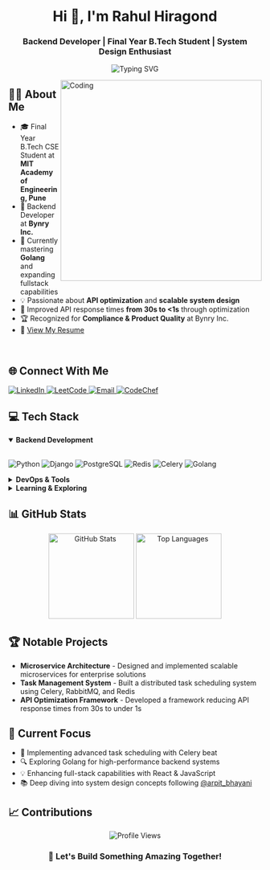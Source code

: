 <h1 align="center">Hi 👋, I'm Rahul Hiragond</h1>
<h3 align="center">Backend Developer | Final Year B.Tech Student | System Design Enthusiast</h3>

<p align="center">
  <img src="https://readme-typing-svg.demolab.com?font=Fira+Code&pause=1000&width=435&lines=Backend+Developer+%F0%9F%91%A8%F0%9F%8F%BB%E2%80%8D%F0%9F%92%BB;API+Optimization+Specialist;Passionate+Problem+Solver;Always+Learning+New+Technologies" alt="Typing SVG" />
</p>

<img align="right" alt="Coding" width="400" src="https://www.wingstechsolutions.com/wp-content/uploads/2022/03/full-stack-development.gif"/>

## 👨‍💻 About Me

- 🎓 Final Year B.Tech CSE Student at **MIT Academy of Engineering, Pune**
- 💼 Backend Developer at **Bynry Inc.**
- 🌱 Currently mastering **Golang** and expanding fullstack capabilities
- 💡 Passionate about **API optimization** and **scalable system design**
- 🚀 Improved API response times **from 30s to <1s** through optimization
- 🏆 Recognized for **Compliance & Product Quality** at Bynry Inc.
- 📄 [View My Resume](https://drive.google.com/file/d/1E16tX1mhQUaHF8p99tZe3oZ-SqFLd7-r/view?usp=sharing)

<br/>

## 🌐 Connect With Me
<p align="left">
  <a href="https://www.linkedin.com/in/rahul-hiragond/" target="_blank">
    <img src="https://img.shields.io/badge/LinkedIn-0077B5?style=for-the-badge&logo=linkedin&logoColor=white" alt="LinkedIn"/>
  </a>
  <a href="https://leetcode.com/rahul4257/" target="_blank">
    <img src="https://img.shields.io/badge/LeetCode-FFA116?style=for-the-badge&logo=leetcode&logoColor=white" alt="LeetCode"/>
  </a>
  <a href="mailto:rahulhiragond04@gmail.com">
    <img src="https://img.shields.io/badge/Email-D14836?style=for-the-badge&logo=gmail&logoColor=white" alt="Email"/>
  </a>
  <a href="https://www.codechef.com/users/rahul5670" target="_blank">
    <img src="https://img.shields.io/badge/CodeChef-5B4638?style=for-the-badge&logo=codechef&logoColor=white" alt="CodeChef"/>
  </a>
</p>

## 💻 Tech Stack

<details open>
  <summary><b>Backend Development</b></summary>
  <br/>
  <p align="left">
    <img src="https://img.shields.io/badge/Python-3776AB?style=for-the-badge&logo=python&logoColor=white" alt="Python"/>
    <img src="https://img.shields.io/badge/Django-092E20?style=for-the-badge&logo=django&logoColor=white" alt="Django"/>
    <img src="https://img.shields.io/badge/PostgreSQL-316192?style=for-the-badge&logo=postgresql&logoColor=white" alt="PostgreSQL"/>
    <img src="https://img.shields.io/badge/Redis-DC382D?style=for-the-badge&logo=redis&logoColor=white" alt="Redis"/>
    <img src="https://img.shields.io/badge/Celery-37814A?style=for-the-badge&logo=celery&logoColor=white" alt="Celery"/>
    <img src="https://img.shields.io/badge/Golang-00ADD8?style=for-the-badge&logo=go&logoColor=white" alt="Golang"/>
  </p>
</details>

<details>
  <summary><b>DevOps & Tools</b></summary>
  <br/>
  <p align="left">
    <img src="https://img.shields.io/badge/Git-F05032?style=for-the-badge&logo=git&logoColor=white" alt="Git"/>
    <img src="https://img.shields.io/badge/Docker-2496ED?style=for-the-badge&logo=docker&logoColor=white" alt="Docker"/>
    <img src="https://img.shields.io/badge/RabbitMQ-FF6600?style=for-the-badge&logo=rabbitmq&logoColor=white" alt="RabbitMQ"/>
    <img src="https://img.shields.io/badge/Postman-FF6C37?style=for-the-badge&logo=postman&logoColor=white" alt="Postman"/>
    <img src="https://img.shields.io/badge/Linux-FCC624?style=for-the-badge&logo=linux&logoColor=black" alt="Linux"/>
  </p>
</details>

<details>
  <summary><b>Learning & Exploring</b></summary>
  <br/>
  <p align="left">
    <img src="https://img.shields.io/badge/React-20232A?style=for-the-badge&logo=react&logoColor=61DAFB" alt="React"/>
    <img src="https://img.shields.io/badge/JavaScript-F7DF1E?style=for-the-badge&logo=javascript&logoColor=black" alt="JavaScript"/>
    <img src="https://img.shields.io/badge/AWS-232F3E?style=for-the-badge&logo=amazon-aws&logoColor=white" alt="AWS"/>
    <img src="https://img.shields.io/badge/System_Design-3DDC84?style=for-the-badge&logo=bookstack&logoColor=white" alt="System Design"/>
  </p>
</details>

## 📊 GitHub Stats

<div align="center">
  <img src="https://github-readme-stats.vercel.app/api?username=rahul4507&show_icons=true&theme=tokyonight" alt="GitHub Stats" height="170"/>
  <img src="https://github-readme-stats.vercel.app/api/top-langs/?username=rahul4507&layout=compact&theme=tokyonight" alt="Top Languages" height="170"/>
</div>

## 🏆 Notable Projects

- **Microservice Architecture** - Designed and implemented scalable microservices for enterprise solutions
- **Task Management System** - Built a distributed task scheduling system using Celery, RabbitMQ, and Redis
- **API Optimization Framework** - Developed a framework reducing API response times from 30s to under 1s

## 🔭 Current Focus

- 🚀 Implementing advanced task scheduling with Celery beat
- 🔍 Exploring Golang for high-performance backend systems
- 💡 Enhancing full-stack capabilities with React & JavaScript
- 📚 Deep diving into system design concepts following [@arpit_bhayani](https://twitter.com/arpit_bhayani)

## 📈 Contributions

<div align="center">
  <img src="https://komarev.com/ghpvc/?username=rahul4507&label=Profile%20views&color=0e75b6&style=flat" alt="Profile Views"/>
</div>

<h3 align="center">🚀 Let's Build Something Amazing Together!</h3>
